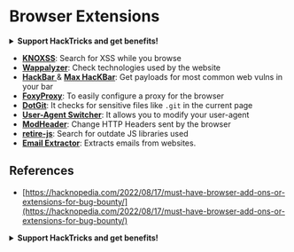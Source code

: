 # Browser Extensions

<details>

<summary><strong>Support HackTricks and get benefits!</strong></summary>

* Do you work in a **cybersecurity company**? Do you want to see your **company advertised in HackTricks**? or do you want to have access to the **latest version of the PEASS or download HackTricks in PDF**? Check the [**SUBSCRIPTION PLANS**](https://github.com/sponsors/carlospolop)!
* Discover [**The PEASS Family**](https://opensea.io/collection/the-peass-family), our collection of exclusive [**NFTs**](https://opensea.io/collection/the-peass-family)
* Get the [**official PEASS & HackTricks swag**](https://peass.creator-spring.com)
* **Join the** [**💬**](https://emojipedia.org/speech-balloon/) [**Discord group**](https://discord.gg/hRep4RUj7f) or the [**telegram group**](https://t.me/peass) or **follow** me on **Twitter** [**🐦**](https://github.com/carlospolop/hacktricks/tree/7af18b62b3bdc423e11444677a6a73d4043511e9/\[https:/emojipedia.org/bird/README.md)[**@carlospolopm**](https://twitter.com/carlospolopm)**.**
* **Share your hacking tricks by submitting PRs to the** [**hacktricks github repo**](https://github.com/carlospolop/hacktricks)**.**

</details>

* [**KNOXSS**](https://addons.mozilla.org/en-US/firefox/addon/knoxss-community-edition/): Search for XSS while you browse
* [**Wappalyzer**](https://addons.mozilla.org/en-US/firefox/addon/wappalyzer/): Check technologies used by the website
* [**HackBar** ](https://addons.mozilla.org/en-US/firefox/addon/hackbartool/)& [**Max HacKBar**](https://addons.mozilla.org/en-US/firefox/addon/maxs-hackbar/): Get payloads for most common web vulns in your bar
* [**FoxyProxy**](https://addons.mozilla.org/en-US/firefox/addon/foxyproxy-standard/): To easily configure a proxy for the browser
* [**DotGit**](https://addons.mozilla.org/en-US/firefox/addon/dotgit/): It checks for sensitive files like `.git` in the current page
* [**User-Agent Switcher**](https://addons.mozilla.org/en-US/firefox/addon/user-agent-string-switcher/): It allows you to modify your user-agent
* [**ModHeader**](https://addons.mozilla.org/en-US/firefox/addon/modheader-firefox/): Change HTTP Headers sent by the browser
* [**retire-js**](https://addons.mozilla.org/en-US/firefox/addon/retire-js/): Search for outdate JS libraries used
* [**Email Extractor**](https://addons.mozilla.org/en-US/firefox/addon/mailshunt-email-extractor/): Extracts emails from websites.

## References

* [https://hacknopedia.com/2022/08/17/must-have-browser-add-ons-or-extensions-for-bug-bounty/](https://hacknopedia.com/2022/08/17/must-have-browser-add-ons-or-extensions-for-bug-bounty/)

<details>

<summary><strong>Support HackTricks and get benefits!</strong></summary>

* Do you work in a **cybersecurity company**? Do you want to see your **company advertised in HackTricks**? or do you want to have access to the **latest version of the PEASS or download HackTricks in PDF**? Check the [**SUBSCRIPTION PLANS**](https://github.com/sponsors/carlospolop)!
* Discover [**The PEASS Family**](https://opensea.io/collection/the-peass-family), our collection of exclusive [**NFTs**](https://opensea.io/collection/the-peass-family)
* Get the [**official PEASS & HackTricks swag**](https://peass.creator-spring.com)
* **Join the** [**💬**](https://emojipedia.org/speech-balloon/) [**Discord group**](https://discord.gg/hRep4RUj7f) or the [**telegram group**](https://t.me/peass) or **follow** me on **Twitter** [**🐦**](https://github.com/carlospolop/hacktricks/tree/7af18b62b3bdc423e11444677a6a73d4043511e9/\[https:/emojipedia.org/bird/README.md)[**@carlospolopm**](https://twitter.com/carlospolopm)**.**
* **Share your hacking tricks by submitting PRs to the** [**hacktricks github repo**](https://github.com/carlospolop/hacktricks)**.**

</details>
